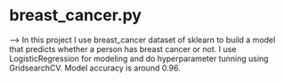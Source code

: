 # breast_cancer.py

--> In this project I use breast_cancer dataset of sklearn to build a model that predicts whether a person has breast cancer or not.
I use LogisticRegression for modeling and do hyperparameter tunning using GridsearchCV.
Model accuracy is around 0.96.
